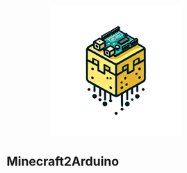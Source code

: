 <p align="center">
  <img src="doc/m2a_logo.png" width="300" height="300" />
</p>
<h1>Minecraft2Arduino</h1>
